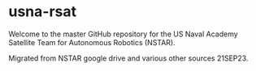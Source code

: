 # usna-rsat

Welcome to the master GitHub repository for the US Naval Academy Satellite Team for Autonomous Robotics (NSTAR).

Migrated from NSTAR google drive and various other sources 21SEP23.

